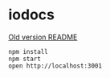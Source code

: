 
iodocs
=======

[Old version README](README_old.md)


```
npm install
npm start
open http://localhost:3001
```
